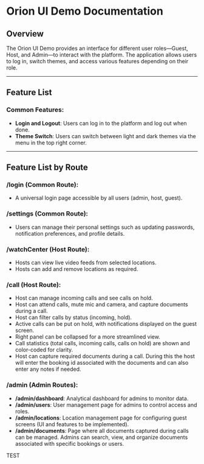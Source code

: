 # Orion UI Demo Documentation

## Overview

The Orion UI Demo provides an interface for different user roles—Guest, Host, and Admin—to interact with the platform. The application allows users to log in, switch themes, and access various features depending on their role.

---

## Feature List

### Common Features:

- **Login and Logout**: Users can log in to the platform and log out when done.
- **Theme Switch**: Users can switch between light and dark themes via the menu in the top right corner.

---

## Feature List by Route

### /login (Common Route):

- A universal login page accessible by all users (admin, host, guest).

### /settings (Common Route):

- Users can manage their personal settings such as updating passwords, notification preferences, and profile details.

### /watchCenter (Host Route):

- Hosts can view live video feeds from selected locations.
- Hosts can add and remove locations as required.

### /call (Host Route):

- Host can manage incoming calls and see calls on hold.
- Host can attend calls, mute mic and camera, and capture documents during a call.
- Host can filter calls by status (incoming, hold).
- Active calls can be put on hold, with notifications displayed on the guest screen.
- Right panel can be collapsed for a more streamlined view.
- Call statistics (total calls, incoming calls, calls on hold) are shown and color-coded for clarity.
- Host can capture required documents during a call. During this the host will enter the booking id associated with the documents and can also enter any notes if needed.

### /admin (Admin Routes):

- **/admin/dashboard**: Analytical dashboard for admins to monitor data.
- **/admin/users**: User management page for admins to control access and roles.
- **/admin/locations**: Location management page for configuring guest screens (UI and features to be implemented).
- **/admin/documents**: Page where all documents captured during calls can be managed. Admins can search, view, and organize documents associated with specific bookings or users.

TEST